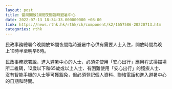 ```yaml
---
layout: post
title: 當局開放18間夜間臨時避暑中心
date: 2022-07-13 18:34:33.000000000 +08:00
link: https://news.rthk.hk/rthk/ch/component/k2/1657586-20220713.htm
categories: rthk
---
```


民政事務總署今晚開放18間夜間臨時避暑中心供有需要人士入住，開放時間為晚上10時半至明早8時。

民政事務總署說，進入避暑中心的人士，必須先使用「安心出行」應用程式掃描場所二維碼，12歲以下和65歲或以上人士、有困難使用「安心出行」的殘疾人士、沒有智能手機的人士等可獲豁免，但必須登記個人資料、聯絡電話和進入避暑中心的日期和時間。
